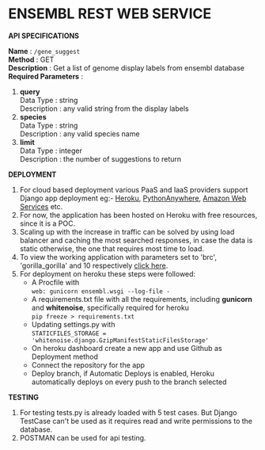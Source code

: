# ENSEMBL REST WEB SERVICE  

**API SPECIFICATIONS**  

**Name** : `/gene_suggest`  
**Method** : GET  
**Description** : Get a list of genome display labels from ensembl database  
**Required Parameters** :  
1. **query**  
   Data Type : string  
   Description : any valid string from the display labels  
2. **species**  
   Data Type : string  
   Description : any valid species name  
3. **limit**  
   Data Type : integer  
   Description : the number of suggestions to return  
  
**DEPLOYMENT**
1. For cloud based deployment various PaaS and IaaS providers support Django app deployment eg:- [Heroku](https://devcenter.heroku.com/articles/deploying-python), [PythonAnywhere](https://help.pythonanywhere.com/pages/DeployExistingDjangoProject/), [Amazon Web Services](https://docs.aws.amazon.com/elasticbeanstalk/latest/dg/create-deploy-python-django.html) etc.    
2. For now, the application has been hosted on Heroku with free resources, since it is a POC. 
3. Scaling up with the increase in traffic can be solved by using load balancer and caching the most searched responses, in case the data is static otherwise, the one that requires most time to load.
4. To view the working application with parameters set to 'brc', 'gorilla_gorilla' and 10 respectively [click here](https://ensembl.herokuapp.com/gene_suggest?query=brc&species=gorilla_gorilla&limit=10).  
5. For deployment on heroku these steps were followed:    
   * A Procfile with  
     `web: gunicorn ensembl.wsgi --log-file -`  
   * A requirements.txt file with all the requirements, including **gunicorn** and **whitenoise**, specifically required for heroku  
     `pip freeze > requirements.txt`  
   * Updating settings.py with  
     `STATICFILES_STORAGE = 'whitenoise.django.GzipManifestStaticFilesStorage'`  
   * On heroku dashboard create a new app and use Github as Deployment method
   * Connect the repository for the app  
   * Deploy branch, if Automatic Deploys is enabled, Heroku automatically deploys on every push to the branch selected  

**TESTING**  
1. For testing tests.py is already loaded with 5 test cases. But Django TestCase can't be used as it requires read and write permissions to the database.
2. POSTMAN can be used for api testing.  
